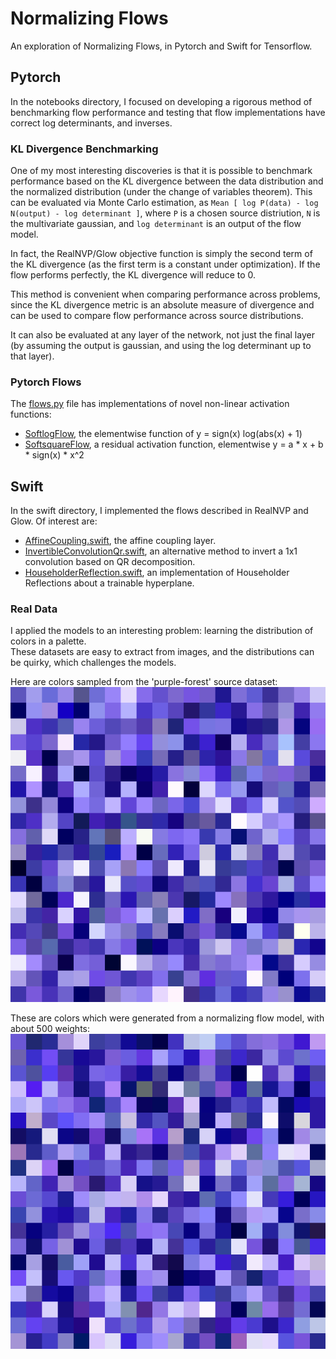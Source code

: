 # Normalizing Flows
An exploration of Normalizing Flows, in Pytorch and Swift for Tensorflow.


## Pytorch
In the notebooks directory, I focused on developing a rigorous method of benchmarking flow performance 
and testing that flow implementations have correct log determinants, and inverses.  

### KL Divergence Benchmarking
One of my most interesting discoveries is that it is possible to benchmark performance based on the KL divergence 
between the data distribution and the normalized distribution (under the change of variables theorem).  This can be evaluated 
via Monte Carlo estimation, as `Mean [ log P(data) - log N(output) - log determinant ]`, where `P` is a chosen source distriution, 
`N` is the multivariate gaussian, and `log determinant` is an output of the flow model.

In fact, the RealNVP/Glow objective function is simply the second term of the KL divergence 
(as the first term is a constant under optimization).
If the flow performs perfectly, the KL divergence will reduce to 0.

This method is convenient when comparing performance across problems, since the KL divergence metric is 
an absolute measure of divergence and can be used to compare flow performance across source distributions.

It can also be evaluated at any layer of the network, not just the final layer 
(by assuming the output is gaussian, and using the log determinant up to that layer).

### Pytorch Flows
The [flows.py](https://github.com/austinjones/normalizing-flows/blob/master/notebooks/flows.py)
file has implementations of novel non-linear activation functions:
- [SoftlogFlow](https://github.com/austinjones/normalizing-flows/blob/master/notebooks/flows.py#L79), the elementwise function of y = sign(x) log(abs(x) + 1)
- [SoftsquareFlow](https://github.com/austinjones/normalizing-flows/blob/master/notebooks/flows.py#L100), a residual activation function, elementwise y = a * x + b * sign(x) * x^2

## Swift
In the swift directory, I implemented the flows described in RealNVP and Glow.  Of interest are:
- [AffineCoupling.swift](https://github.com/austinjones/normalizing-flows/blob/master/swift/FlowTransforms/AffineCoupling.swift), the affine coupling layer.
- [InvertibleConvolutionQr.swift](https://github.com/austinjones/normalizing-flows/blob/master/swift/FlowTransforms/InvertibleConvolutionQr.swift), an alternative method to invert a 1x1 convolution based on QR decomposition.
- [HouseholderReflection.swift](https://github.com/austinjones/normalizing-flows/blob/master/swift/FlowTransforms/HouseholderReflection.swift), an implementation of Householder Reflections about a trainable hyperplane.

### Real Data
I applied the models to an interesting problem: learning the distribution of colors in a palette.  
These datasets are easy to extract from images, and the distributions can be quirky, which challenges the models.

Here are colors sampled from the 'purple-forest' source dataset:
![training colors](https://raw.githubusercontent.com/austinjones/normalizing-flows/master/datasets/purple-forest.jpg)

These are colors which were generated from a normalizing flow model, with about 500 weights:
![generated colors](https://raw.githubusercontent.com/austinjones/normalizing-flows/master/datasets/purple-forest-epoch-50.jpg)

